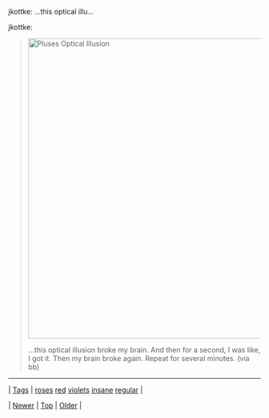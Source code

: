 <!--
title: jkottke
date: 2020-06-28T15:27:00.165Z
tags: roses, red, violets, insane, regular
-->


jkottke: …this optical illu...

<p>jkottke:</p>

<blockquote><p><img src="http://also.kottke.org/misc/images/pluses-optical-illusion.gif" width="600" height="600" border="0" alt="Pluses Optical Illusion"/></p>

<p>…this optical illusion broke my brain. And then for a second, I was like, I got it. Then my brain broke again. Repeat for several minutes. (via bb)</p></blockquote>

<!--BOTTOM-POST-NAVIGATION-->
---

| [Tags](tags.md) | [roses](tag-roses.md) [red](tag-red.md) [violets](tag-violets.md) [insane](tag-insane.md) [regular](tag-regular.md) |

| [Newer](160305349407.md) | [Top](index.md) | [Older](160333519845.md) |